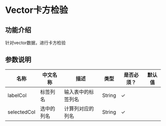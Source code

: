 # Vector卡方检验

## 功能介绍

针对vector数据，进行卡方检验

## 参数说明

| 名称 | 中文名称 | 描述 | 类型 | 是否必须？ | 默认值 |
| --- | --- | --- | --- | --- | --- |
| labelCol | 标签列名 | 输入表中的标签列名 | String | ✓ |  |
| selectedCol | 选中的列名 | 计算列对应的列名 | String | ✓ |  |





